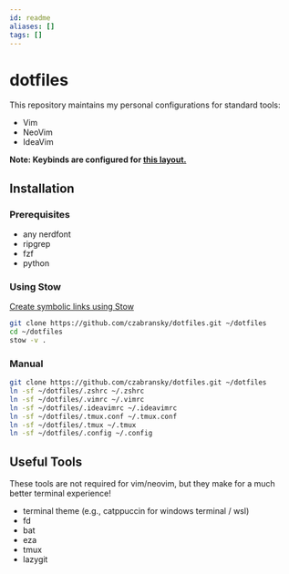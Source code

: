 ```yaml
---
id: readme
aliases: []
tags: []
---
```


# dotfiles

This repository maintains my personal configurations for standard tools:
 - Vim
 - NeoVim
 - IdeaVim

**Note: Keybinds are configured for [this layout.](https://configure.zsa.io/voyager/layouts/Qle9V/Wmoon/0)**  

## Installation

### Prerequisites
- any nerdfont
- ripgrep
- fzf
- python


### Using Stow


[Create symbolic links using Stow](https://www.gnu.org/software/stow/)
```sh
git clone https://github.com/czabransky/dotfiles.git ~/dotfiles
cd ~/dotfiles
stow -v .
```

### Manual

```sh
git clone https://github.com/czabransky/dotfiles.git ~/dotfiles
ln -sf ~/dotfiles/.zshrc ~/.zshrc
ln -sf ~/dotfiles/.vimrc ~/.vimrc
ln -sf ~/dotfiles/.ideavimrc ~/.ideavimrc
ln -sf ~/dotfiles/.tmux.conf ~/.tmux.conf
ln -sf ~/dotfiles/.tmux ~/.tmux
ln -sf ~/dotfiles/.config ~/.config
```

## Useful Tools
These tools are not required for vim/neovim, but they make for a much better terminal experience!
- terminal theme (e.g., catppuccin for windows terminal / wsl)
- fd
- bat
- eza
- tmux
- lazygit




